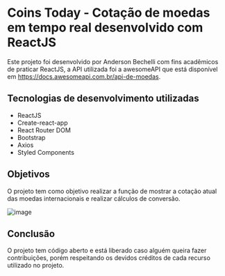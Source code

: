 # Coins Today - Cotação de moedas em tempo real desenvolvido com ReactJS

Este projeto foi desenvolvido por Anderson Bechelli com fins acadêmicos de praticar ReactJS, a API utilizada foi a awesomeAPI que está disponível em https://docs.awesomeapi.com.br/api-de-moedas.

## Tecnologias de desenvolvimento utilizadas

- ReactJS
- Create-react-app
- React Router DOM
- Bootstrap
- Axios
- Styled Components

## Objetivos

O projeto tem como objetivo realizar a função de mostrar a cotação atual das moedas internacionais e realizar cálculos de conversão.

![image](https://user-images.githubusercontent.com/43283660/114118732-a76c4c00-98bf-11eb-902e-2961da06bf38.png)

## Conclusão

O projeto tem código aberto e está liberado caso alguém queira fazer contribuições, porém respeitando os devidos créditos de cada recurso utilizado no projeto.
